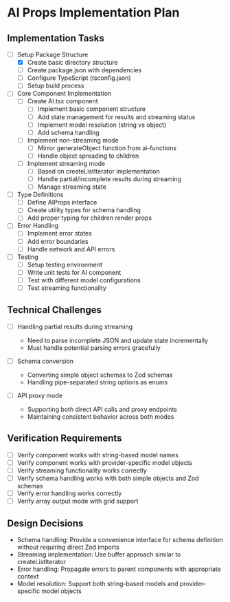 # AI Props Implementation Plan

## Implementation Tasks

- [ ] Setup Package Structure
  - [x] Create basic directory structure
  - [ ] Create package.json with dependencies
  - [ ] Configure TypeScript (tsconfig.json)
  - [ ] Setup build process

- [ ] Core Component Implementation
  - [ ] Create AI.tsx component
    - [ ] Implement basic component structure
    - [ ] Add state management for results and streaming status
    - [ ] Implement model resolution (string vs object)
    - [ ] Add schema handling
  - [ ] Implement non-streaming mode
    - [ ] Mirror generateObject function from ai-functions
    - [ ] Handle object spreading to children
  - [ ] Implement streaming mode
    - [ ] Based on createListIterator implementation
    - [ ] Handle partial/incomplete results during streaming
    - [ ] Manage streaming state

- [ ] Type Definitions
  - [ ] Define AIProps interface
  - [ ] Create utility types for schema handling
  - [ ] Add proper typing for children render props

- [ ] Error Handling
  - [ ] Implement error states
  - [ ] Add error boundaries
  - [ ] Handle network and API errors

- [ ] Testing
  - [ ] Setup testing environment
  - [ ] Write unit tests for AI component
  - [ ] Test with different model configurations
  - [ ] Test streaming functionality

## Technical Challenges

- [ ] Handling partial results during streaming
  - Need to parse incomplete JSON and update state incrementally
  - Must handle potential parsing errors gracefully

- [ ] Schema conversion
  - Converting simple object schemas to Zod schemas
  - Handling pipe-separated string options as enums

- [ ] API proxy mode
  - Supporting both direct API calls and proxy endpoints
  - Maintaining consistent behavior across both modes

## Verification Requirements

- [ ] Verify component works with string-based model names
- [ ] Verify component works with provider-specific model objects
- [ ] Verify streaming functionality works correctly
- [ ] Verify schema handling works with both simple objects and Zod schemas
- [ ] Verify error handling works correctly
- [ ] Verify array output mode with grid support

## Design Decisions

- Schema handling: Provide a convenience interface for schema definition without requiring direct Zod imports
- Streaming implementation: Use buffer approach similar to createListIterator
- Error handling: Propagate errors to parent components with appropriate context
- Model resolution: Support both string-based models and provider-specific model objects
